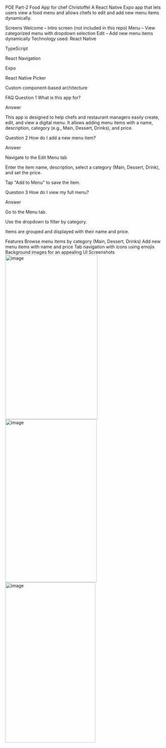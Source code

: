 POE Part-2
Food App for chef Christoffel
A React Native Expo app that lets users view a food menu and allows chefs to edit and add new menu items dynamically.

Screens
Welcome – Intro screen (not included in this repo)
Menu – View categorized menu with dropdown selection
Edit – Add new menu items dynamically
Technology used:
React Native

TypeScript

React Navigation

Expo

React Native Picker

Custom component-based architecture

FAQ
Question 1
What is this app for?

Answer

This app is designed to help chefs and restaurant managers easily create, edit, and view a digital menu. It allows adding menu items with a name, description, category (e.g., Main, Dessert, Drinks), and price.

Question 2
How do I add a new menu item?

Answer

Navigate to the Edit Menu tab

Enter the item name, description, select a category (Main, Dessert, Drink), and set the price.

Tap "Add to Menu" to save the item.

Question 3
How do I view my full menu?

Answer

Go to the Menu tab.

Use the dropdown to filter by category.

Items are grouped and displayed with their name and price.

Features
Browse menu items by category (Main, Dessert, Drinks)
Add new menu items with name and price
Tab navigation with icons using emojis
Background images for an appealing UI
Screenshots
<img width="292" height="519" alt="image" src="https://github.com/user-attachments/assets/5ed65042-54f9-4c99-96ae-de70d18cba14" />
<img width="290" height="515" alt="image" src="https://github.com/user-attachments/assets/16052d3c-6c8c-4411-b068-11c29559a87a" />
<img width="285" height="506" alt="image" src="https://github.com/user-attachments/assets/aa616fd0-f201-4835-bfe4-e3bdfa82ced5" />





